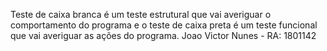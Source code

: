 Teste de caixa branca é um teste estrutural que vai averiguar o comportamento do programa e o teste de caixa preta é um teste funcional que vai averiguar as ações do programa.	
Joao Victor Nunes - RA: 1801142
